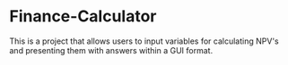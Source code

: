 # Finance-Calculator
This is a project that allows users to input variables for calculating NPV's  and presenting them with answers within a GUI format.
